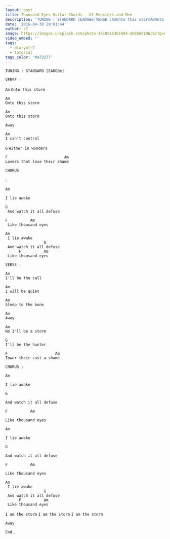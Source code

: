 ```yaml
---
layout: post
title: Thousand Eyes Guitar Chords - Of Monsters and Men
description: 'TUNING : STANDARD [EADGBe]VERSE :AmOnto this stormAmOnto this stormAmOnto this stormAwayAmI can''t controlGWither in wondersF&nbsp;&nbsp;&nbsp;&nbsp;&n...'
date: '2016-04-30 20:01:44'
author: r7
image: https://images.unsplash.com/photo-1510915361894-db8b60106cb1?q=80&w=2940&auto=format&fit=crop&ixlib=rb-4.1.0&ixid=M3wxMjA3fDB8MHxwaG90by1wYWdlfHx8fGVufDB8fHx8fA%3D%3D
video_embed: ''
tags:
  - diaryofr7
  - tutorial
tags_color: '#a73277'
---
```

```
TUNING : STANDARD [EADGBe]

VERSE :
```

`Am`
`Onto this storm`

```
Am
Onto this storm
```

```
Am
Onto this storm
```

`Away`

```
Am
I can't control
```

`G`
`Wither in wonders`

```
F                         Am
Lovers that lose their shame
```

```
CHORUS
```
 :

`Am`

```
I lie awake
```

```
G
 And watch it all defuse
```

```
F          Am
 Like thousand eyes

Am
 I lie awake
                 G
 And watch it all defuse
      F          Am
 Like thousand eyes
```

`VERSE :`

```
Am
I'll be the call
```

```
Am
I will be quiet
```

```
Am
Sleep to the bone
```

```
Am
Away
```

```
Am
No I'll be a storm
```

```
G
I'll be the hunter
```

```
F                     Am
Tower their cast a shame
```

`CHORUS :`

`Am`

```
I lie awake
```

```
G
```

```
And watch it all defuse
```

```
F          Am
```

```
Like thousand eyes
```

`Am`

```
I lie awake
```

```
G
```

```
And watch it all defuse
```

```
F          Am
```

```
Like thousand eyes

Am
 I lie awake
                 G
 And watch it all defuse
      F          Am
 Like thousand eyes
```

`I am the storm`
`I am the storm`
`I am the storm`

```
Away

End.
```
